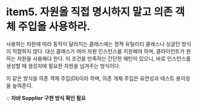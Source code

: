 # item5. 자원을 직접 명시하지 말고 의존 객체 주입을 사용하라.

사용하는 자원에 따라 동작이 달라지는 클래스에는 정적 유틸리티 클래스나 싱글턴 방식이 적합하지 않다. 대신 클래스가 여러 자원 인스턴스를 지원해야 하며, 클라이언트가 원하는 자원을 사용해댜 한다. 이 조건을 만족하는 간단한 패턴이 있으니, 바로 인스턴스를 생성할 때 생성자에 필요한 자원을 넘겨주는 방식이다.

이 같은 방식을 의존 객체 주입(DI)이라 하며, 의존 개채 주입은 유연성과 테스트 용이성을 높여준다.

💡 **자바 Supplier 구현 방식 확인 필요**





